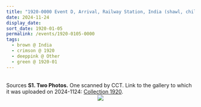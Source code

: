 ```yaml
---
title: "1920-0000 Event D, Arrival, Railway Station, India (shawl, children, Sahaja Yogi)"
date: 2024-11-24
display_date: 
sort_date: 1920-01-05
permalink: /events/1920-0105-0000
tags:
  - brown @ India
  - crimson @ 1920
  - deeppink @ Other
  - green @ 1920-01
---
```


<br>

<wave-list>
  <list-title color="DarkSeaGreen" width="40">Sources</list-title>
  <list-item color="BlanchedAlmond"  width="280"><b>S1. Two Photos.</b> One scanned by CCT. Link to the gallery to which it was uploaded on 2024-1124: <a href="https://eternalmoments.smugmug.com/Collections/Yogi-Mahajan-Collection/1920">Collection 1920</a>.</list-item>
</wave-list>

<div style="text-align: center"><img src="https://pub-bcc3cbe9b1e94ba1ac28915f7a3900fa.r2.dev/1920-0000_Event_D_Arrival_Railway_Station_India_(shawl_children_Sahaja_Yogi)_01_(from_tif)_(Y0gi_Mahajan_Collection).jpg" /></div>